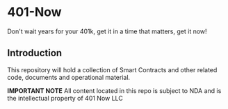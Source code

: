 # 401-Now

Don't wait years for your 401k, get it in a time that matters, get it now!

## Introduction
This repository will hold a collection of Smart Contracts and other related code, documents and operational material.

**IMPORTANT NOTE**
All content located in this repo is subject to NDA and is the intellectual property of 401 Now LLC